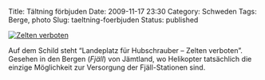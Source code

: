 Title: Tältning förbjuden
Date: 2009-11-17 23:30
Category: Schweden
Tags: Berge, photo
Slug: taeltning-foerbjuden
Status: published

[![Zelten
verboten](/pic/landningforbj_s.jpg "Zelten verboten")](/pic/landningforbj_l.jpg)

Auf dem Schild steht “Landeplatz für Hubschrauber – Zelten verboten”.
Gesehen in den Bergen (*Fjäll*) von Jämtland, wo Helikopter tatsächlich
die einzige Möglichkeit zur Versorgung der Fjäll-Stationen sind.

</p>

